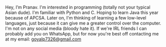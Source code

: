 Hey, I’m Pranav.
I'm interested in programming (totally not your typical Asian dude).
I'm familiar with Python and C. Hoping to learn Java this year because of APCSA. Later on, I'm thinking of learning a few low-level languages, just because it can give me a greater control over the computer.
I'm not on any social media (bloody hate it). If we're IRL friends I can probably add you on WhatsApp, but for now you're best off contacting me at my email: goyalp7326@gmail.com

<!---
PranavG1729/PranavG1729 is a ✨ special ✨ repository because its `README.md` (this file) appears on your GitHub profile.
You can click the Preview link to take a look at your changes.
--->
